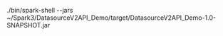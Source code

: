 

 ./bin/spark-shell --jars ~/Spark3/DatasourceV2API_Demo/target/DatasourceV2API_Demo-1.0-SNAPSHOT.jar